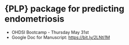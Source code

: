 {PLP} package for predicting endometriosis
==========================================
- OHDSI Bootcamp - Thursday May 31st
- Google Doc for Manuscript: https://bit.ly/2LNti1M


